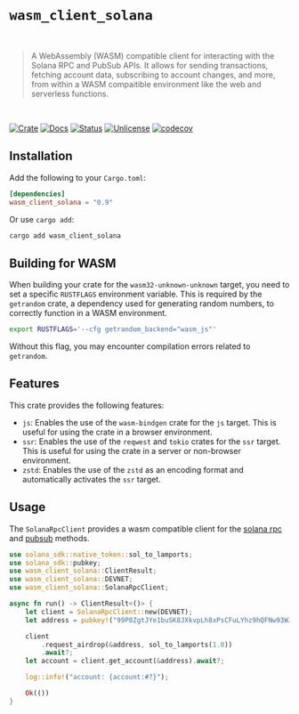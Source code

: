 # `wasm_client_solana`

<br />

> A WebAssembly (WASM) compatible client for interacting with the Solana RPC and PubSub APIs. It allows for sending transactions, fetching account data, subscribing to account changes, and more, from within a WASM compaitible environment like the web and serverless functions.

<br />

[![Crate][crate-image]][crate-link] [![Docs][docs-image]][docs-link] [![Status][ci-status-image]][ci-status-link] [![Unlicense][unlicense-image]][unlicense-link] [![codecov][codecov-image]][codecov-link]

## Installation

Add the following to your `Cargo.toml`:

```toml
[dependencies]
wasm_client_solana = "0.9"
```

Or use `cargo add`:

```bash
cargo add wasm_client_solana
```

## Building for WASM

When building your crate for the `wasm32-unknown-unknown` target, you need to set a specific `RUSTFLAGS` environment variable. This is required by the `getrandom` crate, a dependency used for generating random numbers, to correctly function in a WASM environment.

```bash
export RUSTFLAGS='--cfg getrandom_backend="wasm_js"'
```

Without this flag, you may encounter compilation errors related to `getrandom`.

## Features

This crate provides the following features:

- `js`: Enables the use of the `wasm-bindgen` crate for the `js` target. This is useful for using the crate in a browser environment.
- `ssr`: Enables the use of the `reqwest` and `tokio` crates for the `ssr` target. This is useful for using the crate in a server or non-browser environment.
- `zstd`: Enables the use of the `zstd` as an encoding format and automatically activates the `ssr` target.

## Usage

The `SolanaRpcClient` provides a wasm compatible client for the [solana rpc](https://solana.com/docs/rpc) and [pubsub](https://solana.com/docs/rpc/websocket) methods.

```rust
use solana_sdk::native_token::sol_to_lamports;
use solana_sdk::pubkey;
use wasm_client_solana::ClientResult;
use wasm_client_solana::DEVNET;
use wasm_client_solana::SolanaRpcClient;

async fn run() -> ClientResult<()> {
	let client = SolanaRpcClient::new(DEVNET);
	let address = pubkey!("99P8ZgtJYe1buSK8JXkvpLh8xPsCFuLYhz9hQFNw93WJ");

	client
		.request_airdrop(&address, sol_to_lamports(1.0))
		.await?;
	let account = client.get_account(&address).await?;

	log::info!("account: {account:#?}");

	Ok(())
}
```

[crate-image]: https://img.shields.io/crates/v/wasm_client_solana.svg
[crate-link]: https://crates.io/crates/wasm_client_solana
[docs-image]: https://docs.rs/wasm_client_solana/badge.svg
[docs-link]: https://docs.rs/wasm_client_solana/
[ci-status-image]: https://github.com/ifiokjr/wasm_solana/workflows/ci/badge.svg
[ci-status-link]: https://github.com/ifiokjr/wasm_solana/actions?query=workflow:ci
[unlicense-image]: https://img.shields.io/badge/license-Unlicence-blue.svg
[unlicense-link]: https://opensource.org/license/unlicense
[codecov-image]: https://codecov.io/github/ifiokjr/wasm_solana/graph/badge.svg?token=87K799Q78I
[codecov-link]: https://codecov.io/github/ifiokjr/wasm_solana

<!-- Auto-update: 2025-10-16T10:35:50.995102 -->
